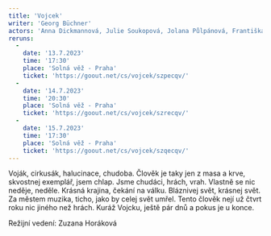 ```yaml
---
title: 'Vojcek'
writer: 'Georg Büchner'
actors: 'Anna Dickmannová, Julie Soukopová, Jolana Půlpánová, Františka Hanzíková, Anna Dostálová, Lucie Bláhová, Tereza Koulová, Matouš Košař, Petr Šimoníček, Jan Mikolášek'
reruns:
  -  
    date: '13.7.2023'
    time: '17:30'
    place: 'Solná věž - Praha'
    ticket: 'https://goout.net/cs/vojcek/szpecqv/'
  -  
    date: '14.7.2023'
    time: '20:30'
    place: 'Solná věž - Praha'
    ticket: 'https://goout.net/cs/vojcek/szrecqv/'
  -  
    date: '15.7.2023'
    time: '17:30'
    place: 'Solná věž - Praha'
    ticket: 'https://goout.net/cs/vojcek/szqecqv/'
---
```

Voják, cirkusák, halucinace, chudoba. Člověk je taky jen z masa a krve, skvostnej exemplář, jsem chlap. Jsme chudáci, hrách, vrah. Vlastně se nic neděje, neděle. Krásná krajina, čekání na válku. Bláznivej svět, krásnej svět. Za městem muzika, ticho, jako by celej svět umřel. Tento člověk nejí už čtvrt roku nic jiného než hrách. Kuráž Vojcku, ještě pár dnů a pokus je u konce.

Režijní vedení: Zuzana Horáková
